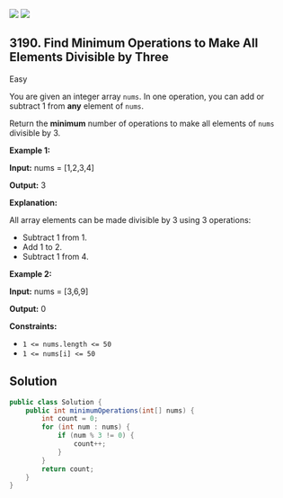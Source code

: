 [![](https://img.shields.io/github/stars/javadev/LeetCode-in-Java?label=Stars&style=flat-square)](https://github.com/javadev/LeetCode-in-Java)
[![](https://img.shields.io/github/forks/javadev/LeetCode-in-Java?label=Fork%20me%20on%20GitHub%20&style=flat-square)](https://github.com/javadev/LeetCode-in-Java/fork)

## 3190\. Find Minimum Operations to Make All Elements Divisible by Three

Easy

You are given an integer array `nums`. In one operation, you can add or subtract 1 from **any** element of `nums`.

Return the **minimum** number of operations to make all elements of `nums` divisible by 3.

**Example 1:**

**Input:** nums = [1,2,3,4]

**Output:** 3

**Explanation:**

All array elements can be made divisible by 3 using 3 operations:

*   Subtract 1 from 1.
*   Add 1 to 2.
*   Subtract 1 from 4.

**Example 2:**

**Input:** nums = [3,6,9]

**Output:** 0

**Constraints:**

*   `1 <= nums.length <= 50`
*   `1 <= nums[i] <= 50`

## Solution

```java
public class Solution {
    public int minimumOperations(int[] nums) {
        int count = 0;
        for (int num : nums) {
            if (num % 3 != 0) {
                count++;
            }
        }
        return count;
    }
}
```